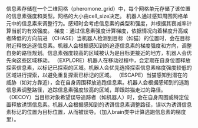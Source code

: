 信息素存储在一个二维网格（pheromone_grid）中，每个网格单元存储了该位置的信息素强度和类型。网格的大小由cell_size决定。
机器人通过感知周围网格单元中的信息素来调整行为。感知时会考虑信息素的类型和强度，并根据其衰减率计算当前的有效强度。
梯度：通过信息素强度计算梯度，依据情况向着梯度升高或者降低的方向前进
（CHASE）当机器人检测到目标（如猫）的位置时，会在目标附近释放追逐信息素。机器人会根据感知到的追逐信息素的梯度强度和方向，调整自身的路径规划。信息素强度较高的区域被认为是目标更接近的地方，机器人会优先向这些区域移动。
（EXPLORE）机器人在移动过程中，会定期在自身位置释放探索信息素，以标记已探索的区域。机器人会优先选择探索信息素梯度强度较低的区域进行探索，以避免重复探索已标记的区域。
（ESCAPE）当猫感知到潜在的威胁（如对方靠近），会在自身周围释放逃跑信息素。机器人会根据感知到的逃跑信息素调整路径，追踪信息素强度较高的区域，即跟踪猫走过的路径。
（DECOY）当目标对象希望误导追踪者（如机器人）时，会在自身周围或特定位置释放诱饵信息素。机器人会根据感知到的诱饵信息素调整路径，误以为诱饵信息素标记的位置为目标位置，从而被误导。（加入brain类中计算逃跑信息素的梯度里）。
